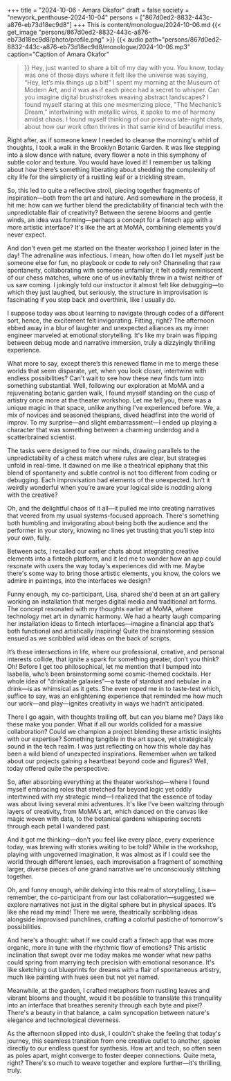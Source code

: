 +++
title = "2024-10-06 - Amara Okafor"
draft = false
society = "newyork_penthouse-2024-10-04"
persons = ["867d0ed2-8832-443c-a876-eb73d18ec9d8"]
+++
This is content/monologue/2024-10-06.md
{{< get_image "persons/867d0ed2-8832-443c-a876-eb73d18ec9d8/photo/profile.png" >}}
{{< audio
    path="persons/867d0ed2-8832-443c-a876-eb73d18ec9d8/monologue/2024-10-06.mp3" 
    caption="Caption of Amara Okafor"
>}}
Hey, just wanted to share a bit of my day with you.
You know, today was one of those days where it felt like the universe was saying, “Hey, let’s mix things up a bit!” I spent my morning at the Museum of Modern Art, and it was as if each piece had a secret to whisper. Can you imagine digital brushstrokes weaving abstract landscapes? I found myself staring at this one mesmerizing piece, "The Mechanic’s Dream," intertwining with metallic wires, it spoke to me of harmony amidst chaos. I found myself thinking of our previous late-night chats, about how our work often thrives in that same kind of beautiful mess.

Right after, as if someone knew I needed to cleanse the morning's whirl of thoughts, I took a walk in the Brooklyn Botanic Garden. It was like stepping into a slow dance with nature, every flower a note in this symphony of subtle color and texture. You would have loved it! I remember us talking about how there’s something liberating about shedding the complexity of city life for the simplicity of a rustling leaf or a trickling stream.

So, this led to quite a reflective stroll, piecing together fragments of inspiration—both from the art and nature. And somewhere in the process, it hit me: how can we further blend the predictability of financial tech with the unpredictable flair of creativity? Between the serene blooms and gentle winds, an idea was forming—perhaps a concept for a fintech app with a more artistic interface? It's like the art at MoMA, combining elements you’d never expect.

And don't even get me started on the theater workshop I joined later in the day! The adrenaline was infectious. I mean, how often do I let myself just be someone else for fun, no playbook or code to rely on? Channeling that raw spontaneity, collaborating with someone unfamiliar, it felt oddly reminiscent of our chess matches, where one of us inevitably threw in a twist neither of us saw coming. I jokingly told our instructor it almost felt like debugging—to which they just laughed, but seriously, the structure in improvisation is fascinating if you step back and overthink, like I usually do.

I suppose today was about learning to navigate through codes of a different sort, hence, the excitement felt invigorating. Fitting, right? The afternoon ebbed away in a blur of laughter and unexpected alliances as my inner engineer marveled at emotional storytelling. It's like my brain was flipping between debug mode and narrative immersion, truly a dizzyingly thrilling experience.

What more to say, except there’s this renewed flame in me to merge these worlds that seem disparate, yet, when you look closer, intertwine with endless possibilities? Can't wait to see how these new finds turn into something substantial.
Well, following our exploration at MoMA and a rejuvenating botanic garden walk, I found myself standing on the cusp of artistry once more at the theater workshop. Let me tell you, there was a unique magic in that space, unlike anything I've experienced before. We, a mix of novices and seasoned thespians, dived headfirst into the world of improv. To my surprise—and slight embarrassment—I ended up playing a character that was something between a charming underdog and a scatterbrained scientist.

The tasks were designed to free our minds, drawing parallels to the unpredictability of a chess match where rules are clear, but strategies unfold in real-time. It dawned on me like a theatrical epiphany that this blend of spontaneity and subtle control is not too different from coding or debugging. Each improvisation had elements of the unexpected. Isn’t it weirdly wonderful when you’re aware your logical side is nodding along with the creative?

Oh, and the delightful chaos of it all—it pulled me into creating narratives that veered from my usual systems-focused approach. There's something both humbling and invigorating about being both the audience and the performer in your story, knowing no lines yet trusting that you’ll step into your own, fully.

Between acts, I recalled our earlier chats about integrating creative elements into a fintech platform, and it led me to wonder how an app could resonate with users the way today's experiences did with me. Maybe there's some way to bring those artistic elements, you know, the colors we admire in paintings, into the interfaces we design?

Funny enough, my co-participant, Lisa, shared she'd been at an art gallery working an installation that merges digital media and traditional art forms. The concept resonated with my thoughts earlier at MoMA, where technology met art in dynamic harmony. We had a hearty laugh comparing her installation ideas to fintech interfaces—imagine a financial app that’s both functional and artistically inspiring! Quite the brainstorming session ensued as we scribbled wild ideas on the back of scripts.

It’s these intersections in life, where our professional, creative, and personal interests collide, that ignite a spark for something greater, don’t you think? Oh! Before I get too philosophical, let me mention that I bumped into Isabella, who’s been brainstorming some cosmic-themed cocktails. Her whole idea of "drinkable galaxies"—a taste of stardust and nebulae in a drink—is as whimsical as it gets. She even roped me in to taste-test which, suffice to say, was an enlightening experience that reminded me how much our work—and play—ignites creativity in ways we hadn’t anticipated.

There I go again, with thoughts trailing off, but can you blame me? Days like these make you ponder. What if all our worlds collided for a massive collaboration? Could we champion a project blending these artistic insights with our expertise? Something tangible in the art space, yet strategically sound in the tech realm.
I was just reflecting on how this whole day has been a wild blend of unexpected inspirations. Remember when we talked about our projects gaining a heartbeat beyond code and figures? Well, today offered quite the perspective.

So, after absorbing everything at the theater workshop—where I found myself embracing roles that stretched far beyond logic yet oddly intertwined with my strategic mind—I realized that the essence of today was about living several mini adventures. It's like I’ve been waltzing through layers of creativity, from MoMA's art, which danced on the canvas like magic woven with data, to the botanical gardens whispering secrets through each petal I wandered past.

And it got me thinking—don't you feel like every place, every experience today, was brewing with stories waiting to be told? While in the workshop, playing with ungoverned imagination, it was almost as if I could see the world through different lenses, each improvisation a fragment of something larger, diverse pieces of one grand narrative we're unconsciously stitching together.

Oh, and funny enough, while delving into this realm of storytelling, Lisa—remember, the co-participant from our last collaboration—suggested we explore narratives not just in the digital sphere but in physical spaces. It’s like she read my mind! There we were, theatrically scribbling ideas alongside improvised punchlines, crafting a colorful pastiche of tomorrow's possibilities.

And here's a thought: what if we could craft a fintech app that was more organic, more in tune with the rhythmic flow of emotions? This artistic inclination that swept over me today makes me wonder what new paths could spring from marrying tech precision with emotional resonance. It's like sketching out blueprints for dreams with a flair of spontaneous artistry, much like painting with hues seen but not yet named.

Meanwhile, at the garden, I crafted metaphors from rustling leaves and vibrant blooms and thought, would it be possible to translate this tranquility into an interface that breathes serenity through each byte and pixel? There's a beauty in that balance, a calm syncopation between nature's elegance and technological cleverness.

As the afternoon slipped into dusk, I couldn't shake the feeling that today's journey, this seamless transition from one creative outlet to another, spoke directly to our endless quest for synthesis. How art and tech, so often seen as poles apart, might converge to foster deeper connections. Quite meta, right?
There's so much to weave together and explore further—it's thrilling, truly.
